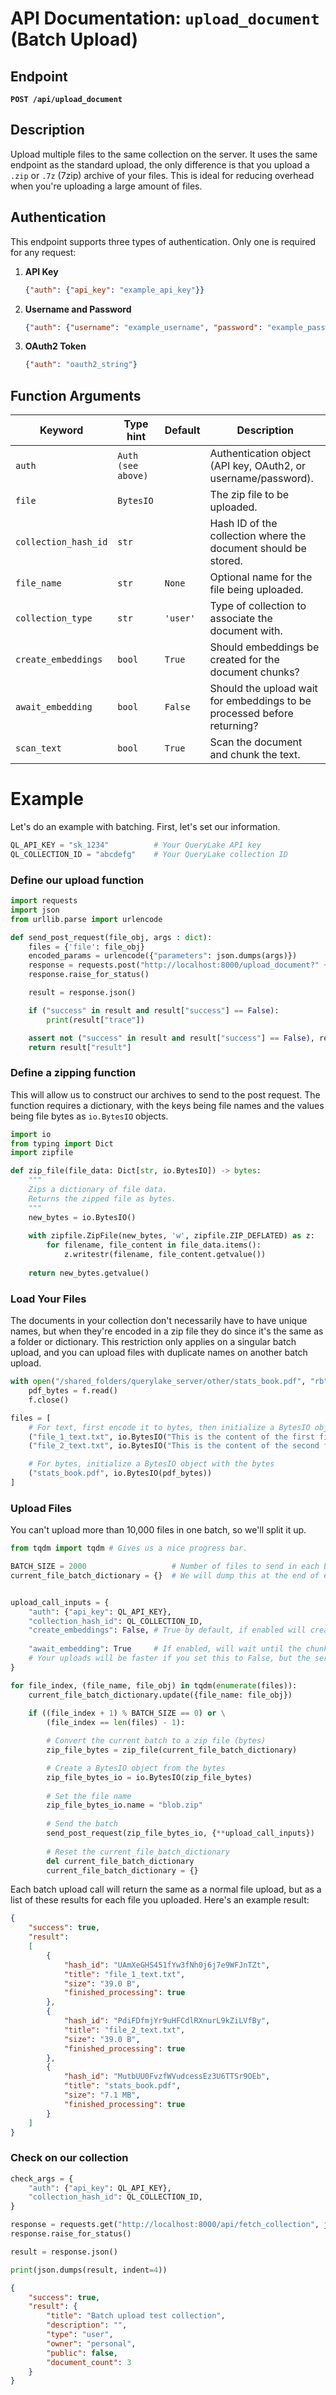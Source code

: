 # API Documentation: `upload_document` (Batch Upload)

## Endpoint
**`POST /api/upload_document`**

## Description
Upload multiple files to the same collection on the server. It uses the same endpoint as the standard upload, the only difference is that you upload a `.zip` or `.7z` (7zip) archive of your files. This is ideal for reducing overhead when you're uploading a large amount of files. 

## Authentication
This endpoint supports three types of authentication. Only one is required for any request:
1. **API Key**
   ```json
   {"auth": {"api_key": "example_api_key"}}
   ```
2. **Username and Password**
   ```json
   {"auth": {"username": "example_username", "password": "example_password"}}
   ```
3. **OAuth2 Token**
   ```json
   {"auth": "oauth2_string"}
   ```

## Function Arguments

| Keyword               | Type hint                                              | Default        | Description                                                     |
|----------------------|-------------------------------------------------------|----------------|-----------------------------------------------------------------|
| `auth`               | `Auth (see above)`                                     |                | Authentication object (API key, OAuth2, or username/password). |
| `file`               | `BytesIO` |                | The zip file to be uploaded. |
| `collection_hash_id` | `str`                                                |                | Hash ID of the collection where the document should be stored.  |
| `file_name`          | `str`                                                | `None`         | Optional name for the file being uploaded. |
| `collection_type`    | `str`                                                | `'user'`       | Type of collection to associate the document with. |
| `create_embeddings`   | `bool` | `True`         | Should embeddings be created for the document chunks? |
| `await_embedding`     | `bool` | `False`        | Should the upload wait for embeddings to be processed before returning? |
| `scan_text`     | `bool` | `True`        | Scan the document and chunk the text. |

# Example

Let's do an example with batching. First, let's set our information.

```python
QL_API_KEY = "sk_1234"			# Your QueryLake API key
QL_COLLECTION_ID = "abcdefg"	# Your QueryLake collection ID
```

### Define our upload function

```python
import requests
import json
from urllib.parse import urlencode

def send_post_request(file_obj, args : dict):
	files = {'file': file_obj}
	encoded_params = urlencode({"parameters": json.dumps(args)})
	response = requests.post("http://localhost:8000/upload_document?" + encoded_params, files=files)
	response.raise_for_status()

	result = response.json()

	if ("success" in result and result["success"] == False):
		print(result["trace"])

	assert not ("success" in result and result["success"] == False), result["note"]
	return result["result"]
```

### Define a zipping function

This will allow us to construct our archives to send to the post request. The function requires a dictionary, with the keys being file names and the values being file bytes as `io.BytesIO` objects.

```python
import io
from typing import Dict
import zipfile

def zip_file(file_data: Dict[str, io.BytesIO]) -> bytes:
	"""
	Zips a dictionary of file data.
	Returns the zipped file as bytes.
	"""
	new_bytes = io.BytesIO()
	
	with zipfile.ZipFile(new_bytes, 'w', zipfile.ZIP_DEFLATED) as z:
		for filename, file_content in file_data.items():
			z.writestr(filename, file_content.getvalue())
	
	return new_bytes.getvalue()
```

### Load Your Files

The documents in your collection don't necessarily have to have unique names, but when they're encoded in a zip file they do since it's the same as a folder or dictionary. This restriction only applies on a singular batch upload, and you can upload files with duplicate names on another batch upload.

```python
with open("/shared_folders/querylake_server/other/stats_book.pdf", "rb") as f:
    pdf_bytes = f.read()
    f.close()

files = [
	# For text, first encode it to bytes, then initialize a BytesIO object with the bytes
	("file_1_text.txt", io.BytesIO("This is the content of the first file. ".encode())), 	
	("file_2_text.txt", io.BytesIO("This is the content of the second file.".encode())), 	

	# For bytes, initialize a BytesIO object with the bytes
	("stats_book.pdf", io.BytesIO(pdf_bytes))
]
```

### Upload Files

You can't upload more than 10,000 files in one batch, so we'll split it up.

```python
from tqdm import tqdm # Gives us a nice progress bar.

BATCH_SIZE = 2000					# Number of files to send in each batch
current_file_batch_dictionary = {} 	# We will dump this at the end of each batch.


upload_call_inputs = {
    "auth": {"api_key": QL_API_KEY}, 
    "collection_hash_id": QL_COLLECTION_ID,
    "create_embeddings": False, # True by default, if enabled will create embeddings for the document chunks
    
    "await_embedding": True 	# If enabled, will wait until the chunking and embeddings are created before returning the call.
    # Your uploads will be faster if you set this to False, but the server processing will be the same.
}

for file_index, (file_name, file_obj) in tqdm(enumerate(files)):
	current_file_batch_dictionary.update({file_name: file_obj})
	
	if ((file_index + 1) % BATCH_SIZE == 0) or \
		(file_index == len(files) - 1):

		# Convert the current batch to a zip file (bytes)
		zip_file_bytes = zip_file(current_file_batch_dictionary)

		# Create a BytesIO object from the bytes
		zip_file_bytes_io = io.BytesIO(zip_file_bytes)
  
		# Set the file name
		zip_file_bytes_io.name = "blob.zip"
		
		# Send the batch
		send_post_request(zip_file_bytes_io, {**upload_call_inputs})
  
		# Reset the current_file_batch_dictionary
		del current_file_batch_dictionary
		current_file_batch_dictionary = {}
```

Each batch upload call will return the same as a normal file upload, but as a list of these results for each file you uploaded.
Here's an example result:

```json
{
	"success": true,
	"result":
	[
		{
			"hash_id": "UAmXeGHS451fYw3fNh0j6j7e9WFJnTZt",
			"title": "file_1_text.txt",
			"size": "39.0 B",
			"finished_processing": true
		},
		{
			"hash_id": "PdiFDfmjYr9uHFCdlRXnurL9kZiLVfBy",
			"title": "file_2_text.txt",
			"size": "39.0 B",
			"finished_processing": true
		},
		{
			"hash_id": "MutbUU0FvzfWVudcessEz3U6TTSr9OEb",
			"title": "stats_book.pdf",
			"size": "7.1 MB",
			"finished_processing": true
		}
	]
}
```

### Check on our collection

```python
check_args = {
    "auth": {"api_key": QL_API_KEY}, 
	"collection_hash_id": QL_COLLECTION_ID,
}

response = requests.get("http://localhost:8000/api/fetch_collection", json=check_args)
response.raise_for_status()

result = response.json()

print(json.dumps(result, indent=4))
```

```json
{
    "success": true,
    "result": {
        "title": "Batch upload test collection",
        "description": "",
        "type": "user",
        "owner": "personal",
        "public": false,
        "document_count": 3
    }
}
```